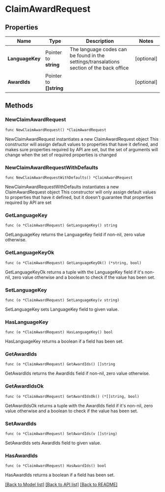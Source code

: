 # ClaimAwardRequest

## Properties

Name | Type | Description | Notes
------------ | ------------- | ------------- | -------------
**LanguageKey** | Pointer to **string** | The language codes can be found in the settings/transalations section of the back office | [optional] 
**AwardIds** | Pointer to **[]string** |  | [optional] 

## Methods

### NewClaimAwardRequest

`func NewClaimAwardRequest() *ClaimAwardRequest`

NewClaimAwardRequest instantiates a new ClaimAwardRequest object
This constructor will assign default values to properties that have it defined,
and makes sure properties required by API are set, but the set of arguments
will change when the set of required properties is changed

### NewClaimAwardRequestWithDefaults

`func NewClaimAwardRequestWithDefaults() *ClaimAwardRequest`

NewClaimAwardRequestWithDefaults instantiates a new ClaimAwardRequest object
This constructor will only assign default values to properties that have it defined,
but it doesn't guarantee that properties required by API are set

### GetLanguageKey

`func (o *ClaimAwardRequest) GetLanguageKey() string`

GetLanguageKey returns the LanguageKey field if non-nil, zero value otherwise.

### GetLanguageKeyOk

`func (o *ClaimAwardRequest) GetLanguageKeyOk() (*string, bool)`

GetLanguageKeyOk returns a tuple with the LanguageKey field if it's non-nil, zero value otherwise
and a boolean to check if the value has been set.

### SetLanguageKey

`func (o *ClaimAwardRequest) SetLanguageKey(v string)`

SetLanguageKey sets LanguageKey field to given value.

### HasLanguageKey

`func (o *ClaimAwardRequest) HasLanguageKey() bool`

HasLanguageKey returns a boolean if a field has been set.

### GetAwardIds

`func (o *ClaimAwardRequest) GetAwardIds() []string`

GetAwardIds returns the AwardIds field if non-nil, zero value otherwise.

### GetAwardIdsOk

`func (o *ClaimAwardRequest) GetAwardIdsOk() (*[]string, bool)`

GetAwardIdsOk returns a tuple with the AwardIds field if it's non-nil, zero value otherwise
and a boolean to check if the value has been set.

### SetAwardIds

`func (o *ClaimAwardRequest) SetAwardIds(v []string)`

SetAwardIds sets AwardIds field to given value.

### HasAwardIds

`func (o *ClaimAwardRequest) HasAwardIds() bool`

HasAwardIds returns a boolean if a field has been set.


[[Back to Model list]](../README.md#documentation-for-models) [[Back to API list]](../README.md#documentation-for-api-endpoints) [[Back to README]](../README.md)


